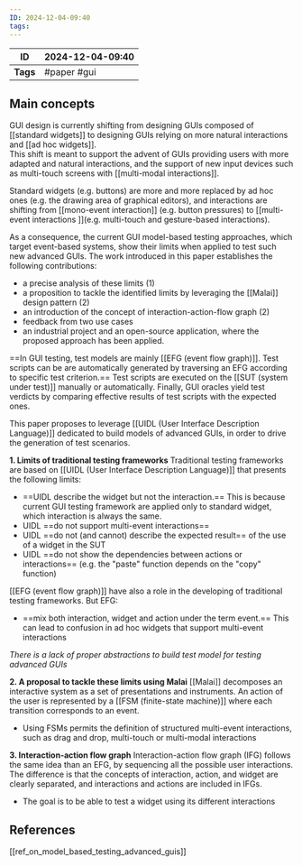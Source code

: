 ```yaml
---
ID: 2024-12-04-09:40
tags:
---
```



| ID       | 2024-12-04-09:40 |
| -------- | ---------------- |
| **Tags** | #paper #gui      |
## Main concepts

GUI design is currently shifting from designing GUIs composed of [[standard widgets]] to designing GUIs relying on more natural interactions and [[ad hoc widgets]].  
This shift is meant to support the advent of GUIs providing users with more adapted and natural interactions, and the support of new input devices such as multi-touch screens with [[multi-modal interactions]].

Standard widgets (e.g. buttons) are more and more replaced by ad hoc ones (e.g. the drawing area of graphical editors), and interactions are shifting from [[mono-event interaction]] (e.g. button pressures) to [[multi-event interactions ]](e.g. multi-touch and gesture-based
interactions). 

As a consequence, the current GUI model-based testing approaches, which target event-based systems, show their limits when applied to test such new advanced GUIs. The work introduced in this paper establishes the following contributions:
- a precise analysis of these limits (1)
- a proposition to tackle the identified limits by leveraging the [[Malai]] design pattern (2)
- an introduction of the concept of interaction-action-flow graph (2)
- feedback from two use cases
- an industrial project and an open-source application, where the proposed approach has been applied.

==In GUI testing, test models are mainly [[EFG (event flow graph)]]. Test scripts can be are automatically generated by traversing an EFG according to specific test criterion.== Test scripts are executed on the [[SUT (system under test)]] manually or automatically. Finally, GUI oracles yield test verdicts by comparing effective results of test scripts with the expected ones.

This paper proposes to leverage [[UIDL (User Interface Description Language)]] dedicated to build
models of advanced GUIs, in order to drive the generation of test scenarios.

**1. Limits of traditional testing frameworks**
Traditional testing frameworks are based on [[UIDL (User Interface Description Language)]] that presents the following limits:
- ==UIDL describe the widget but not the interaction.== This is because current GUI testing framework are applied only to standard widget, which interaction is always the same.
- UIDL ==do not support multi-event interactions==
- UIDL ==do not (and cannot) describe the expected result== of the use of a widget in the SUT
- UIDL ==do not show the dependencies between actions or interactions== (e.g. the "paste" function depends on the "copy" function)

 [[EFG (event flow graph)]] have also a role in the developing of traditional testing frameworks. But EFG:
 - ==mix both interaction, widget and action under the term event.== This can lead to confusion in ad hoc widgets that support multi-event interactions

*There is a lack of proper abstractions to build test model for testing advanced GUIs*

**2. A proposal to tackle these limits using Malai**
[[Malai]] decomposes an interactive system as a set of presentations and instruments.
An action of the user is represented by a [[FSM (finite-state machine)]] where each transition corresponds to an event.
- Using FSMs permits the definition of structured multi-event interactions, such as drag and drop, multi-touch or multi-modal interactions 

**3. Interaction-action flow graph**
Interaction-action flow graph (IFG) follows the same idea than an EFG, by sequencing all the possible user interactions. The difference is that the concepts of interaction, action, and
widget are clearly separated, and interactions and actions are included in IFGs. 
- The goal is to be able to test a widget using its different interactions
## References
[[ref_on_model_based_testing_advanced_guis]]